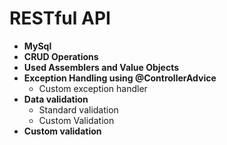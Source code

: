 # RESTful API 

- **MySql**
- **CRUD Operations**
- **Used Assemblers and Value Objects**
- **Exception Handling using @ControllerAdvice**
    - Custom exception handler
- **Data validation**
    - Standard validation
    - Custom Validation
- **Custom validation**